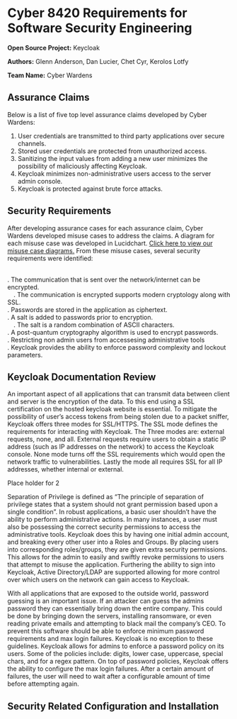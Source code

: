 **Cyber 8420 Requirements for Software Security Engineering**
=============================================================

**Open Source Project:** Keycloak

**Authors:** Glenn Anderson, Dan Lucier, Chet Cyr, Kerolos Lotfy

**Team Name:** Cyber Wardens


Assurance Claims
----------------
Below is a list of five top level assurance claims developed by Cyber Wardens:

1. User credentials are transmitted to third party applications over secure channels.
2. Stored user credentials are protected from unauthorized access.
3. Sanitizing the input values from adding a new user minimizes the possibility of maliciously affecting Keycloak.
4. Keycloak minimizes non-administrative users access to the server admin console.
5. Keycloak is protected against brute force attacks.

Security Requirements
---------------------
After developing assurance cases for each assurance claim, Cyber Wardens developed misuse cases to address the claims. A diagram for each misuse case was developed in Lucidchart. <a href="https://www.lucidchart.com/invitations/accept/8f828c56-45d6-4af2-81cc-23e43b10af5a">Click here to view our misuse case diagrams.</a> From these misuse cases, several security requirements were identified:

<br />. The communication that is sent over the network/internet can be encrypted.
<br />&emsp;. The communication is encrypted supports modern cryptology along with SSL.
<br />. Passwords are stored in the application as ciphertext.
<br />. A salt is added to passwords prior to encryption.
<br />&emsp;. The salt is a random combination of ASCII characters.
<br />. A post-quantum cryptography algorithm is used to encrypt passwords.
<br />. Restricting non admin users from accessesing administrative tools
<br />. Keycloak provides the ability to enforce password complexity and lockout parameters.

Keycloak Documentation Review
-----------------------------

An important aspect of all applications that can transmit data between client and server is the encryption of the data. To this end using a SSL certification on the hosted keycloak website is essential. To mitigate the possibility of user’s access tokens from being stolen due to a packet sniffer, Keycloak offers three modes for SSL/HTTPS. The SSL mode defines the requirements for interacting with Keycloak. The Three modes are: external requests, none, and all. External requests require users to obtain a static IP address (such as IP addresses on the network) to access the Keycloak console. None mode turns off the SSL requirements which would open the network traffic to vulnerabilities. Lastly the mode all requires SSL for all IP addresses, whether internal or external.

Place holder for 2

Separation of Privilege is defined as “The principle of separation of privilege states that a system should not grant permission based upon a single condition”. In robust applications, a basic user shouldn’t have the ability to perform administrative actions. In many instances, a user must also be possessing the correct security permissions to access the administrative tools. Keycloak does this by having one initial admin account, and breaking every other user into a Roles and Groups. By placing users into corresponding roles/groups, they are given extra security permissions. This allows for the admin to easily and swiftly revoke permissions to users that attempt to misuse the application. Furthering the ability to sign into Keycloak, Active Directory/LDAP are supported allowing for more control over which users on the network can gain access to Keycloak.

With all applications that are exposed to the outside world, password guessing is an important issue. If an attacker can guess the admins password they can essentially bring down the entire company. This could be done by bringing down the servers, installing ransomware, or even reading private emails and attempting to black mail the company’s CEO. To prevent this software should be able to enforce minimum password requirements and max login failures. Keycloak is no exception to these guidelines. Keycloak allows for admins to enforce a password policy on its users. Some of the policies include: digits, lower case, uppercase, special chars, and for a regex pattern. On top of password policies, Keycloak offers the ability to configure the max login failures. After a certain amount of failures, the user will need to wait after a configurable amount of time before attempting again. 

Security Related Configuration and Installation
-----------------------------
